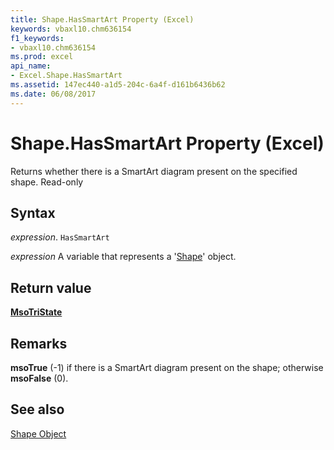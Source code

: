 ```yaml
---
title: Shape.HasSmartArt Property (Excel)
keywords: vbaxl10.chm636154
f1_keywords:
- vbaxl10.chm636154
ms.prod: excel
api_name:
- Excel.Shape.HasSmartArt
ms.assetid: 147ec440-a1d5-204c-6a4f-d161b6436b62
ms.date: 06/08/2017
---
```



# Shape.HasSmartArt Property (Excel)

Returns whether there is a SmartArt diagram present on the specified shape. Read-only


## Syntax

 _expression_. `HasSmartArt`

 _expression_ A variable that represents a '[Shape](Excel.Shape.md)' object.


## Return value

 **[MsoTriState](./Office.MsoTriState.md)**


## Remarks

 **msoTrue** (-1) if there is a SmartArt diagram present on the shape; otherwise **msoFalse** (0).


## See also


[Shape Object](Excel.Shape.md)

